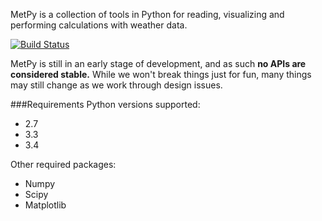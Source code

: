 MetPy is a collection of tools in Python for reading, visualizing and
performing calculations with weather data.

[![Build Status](https://travis-ci.org/metpy/MetPy.svg?branch=master)](https://travis-ci.org/metpy/MetPy)

MetPy is still in an early stage of development, and as such
**no APIs are considered stable.** While we won't break things
just for fun, many things may still change as we work through
design issues.

###Requirements
Python versions supported:
- 2.7
- 3.3
- 3.4

Other required packages:
- Numpy
- Scipy
- Matplotlib
